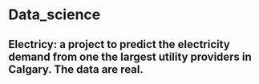 # Data_science
## Electricy: a project to predict the electricity demand from one the largest utility providers in Calgary. The data are real.
